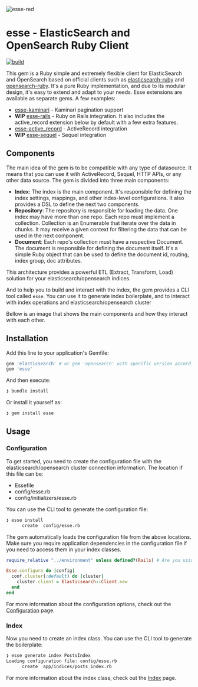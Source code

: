 ![esse-red](https://user-images.githubusercontent.com/18994/186032704-f1c9ce86-a41a-41ae-a224-30f4b382c012.png)


# esse - ElasticSearch and OpenSearch Ruby Client

[![build](https://github.com/marcosgz/esse/actions/workflows/build.yml/badge.svg)](https://github.com/marcosgz/esse/actions/workflows/build.yml)

This gem is a Ruby simple and extremely flexible client for ElasticSearch and OpenSearch based on official clients such as [elasticsearch-ruby](https://github.com/elastic/elasticsearch-ruby) and [opensearch-ruby](https://github.com/opensearch-project/opensearch-ruby). It's a pure Ruby implementation, and due to its modular design, it's easy to extend and adapt to your needs. Esse extensions are available as separate gems. A few examples:

- [esse-kaminari](https://github.com/marcosgz/esse-kaminari) - Kaminari pagination support
- **WIP** [esse-rails](https://github.com/marcosgz/esse-rails) - Ruby on Rails integration. It also includes the active_record extension below by default with a few extra features.
- [esse-active_record](https://github.com/marcosgz/esse-active_record) - ActiveRecord integration
- **WIP** [esse-sequel](https://github.com/marcosgz/esse-sequel) - Sequel integration

## Components

The main idea of the gem is to be compatible with any type of datasource. It means that you can use it with ActiveRecord, Sequel, HTTP APIs, or any other data source. The gem is divided into three main components:

* **Index**: The index is the main component. It's responsible for defining the index settings, mappings, and other index-level configurations. It also provides a DSL to define the next two components.
* **Repository**: The repository is responsible for loading the data. One index may have more than one repo. Each repo must implement a collection. Collection is an Enumerable that iterate over the data in chunks. It may receive a given context for filtering the data that can be used in the next component.
* **Document**: Each repo's collection must have a respective Document. The document is responsible for defining the document itself. It's a simple Ruby object that can be used to define the document id, routing, index group, doc attributes.

This architecture provides a powerful ETL (Extract, Transform, Load) solution for your elasticsearch/opensearch indices.


And to help you to build and interact with the index, the gem provides a CLI tool called `esse`. You can use it to generate index boilerplate, and to interact with index operations and elasticsearch/opensearch cluster

Bellow is an image that shows the main components and how they interact with each other.

## Installation

Add this line to your application's Gemfile:

```ruby
gem 'elasticsearch' # or gem 'opensearch' with specific version according to your needs
gem 'esse'
```

And then execute:

```bash
❯ bundle install
```

Or install it yourself as:

```bash
❯ gem install esse
```

## Usage

### Configuration
To get started, you need to create the configuration file with the elasticsearch/opensearch cluster connection information. The location if this file can be:

* Essefile
* config/esse.rb
* config/initializers/esse.rb

You can use the CLI tool to generate the configuration file:

```bash
❯ esse install
      create  config/esse.rb
```

The gem automatically loads the configuration file from the above locations. Make sure you require application dependencies in the configuration file if you need to access them in your index classes.

```ruby
require_relative "../environment" unless defined?(Rails) # Are you using Rails? check out esse-rails gem ;)

Esse.configure do |config|
  conf.cluster(:default) do |cluster|
    cluster.client = Elasticsearch::Client.new
  end
end
```

For more information about the configuration options, check out the [Configuration](wiki/Configuration) page.


### Index

Now you need to create an index class. You can use the CLI tool to generate the boilerplate:

```bash
❯ esse generate index PostsIndex
Loading configuration file: config/esse.rb
      create  app/indices/posts_index.rb
```

For more information about the index class, check out the [Index](wiki/Index) page.
